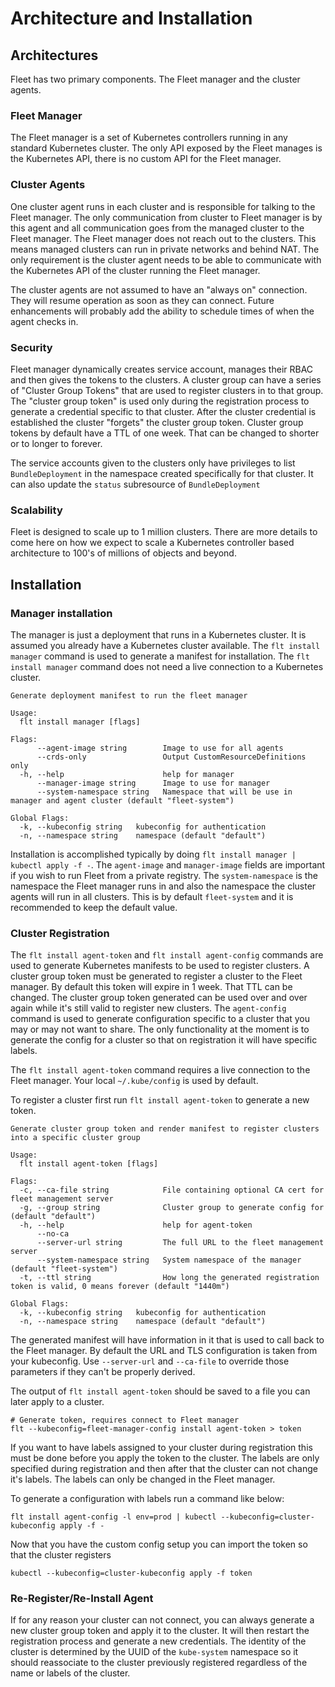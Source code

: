 Architecture and Installation
=============================

## Architectures

Fleet has two primary components.  The Fleet manager and the cluster agents.

### Fleet Manager

The Fleet manager is a set of Kubernetes controllers running in any standard Kubernetes
cluster.  The only API exposed by the Fleet manages is the Kubernetes API, there is no
custom API for the Fleet manager.

### Cluster Agents

One cluster agent runs in each cluster and is responsible for talking to the Fleet manager.
The only communication from cluster to Fleet manager is by this agent and all communication
goes from the managed cluster to the Fleet manager.  The Fleet manager does not
reach out to the clusters.  This means managed clusters can run in private networks and behind
NAT.  The only requirement is the cluster agent needs to be able to communicate with the
Kubernetes API of the cluster running the Fleet manager.

The cluster agents are not assumed to have an "always on" connection.  They will resume operation as
soon as they can connect.  Future enhancements will probably add the ability to schedule times of when
the agent checks in.

### Security

Fleet manager dynamically creates service account, manages their RBAC and then gives the
tokens to the clusters. A cluster group can have a series of "Cluster Group Tokens" that
are used to register clusters in to that group. The "cluster group token" is used only during the
registration process to generate a credential specific to that cluster. After the cluster credential
is established the cluster "forgets" the cluster group token.  Cluster group tokens by default have a TTL
of one week.  That can be changed to shorter or to longer to forever.

The service accounts given to the clusters only have privileges to list `BundleDeployment` in the namespace created
specifically for that cluster.  It can also update the `status` subresource of `BundleDeployment`

### Scalability

Fleet is designed to scale up to 1 million clusters. There are more details to come here on how we expect to scale
a Kubernetes controller based architecture to 100's of millions of objects and beyond.

## Installation

### Manager installation

The manager is just a deployment that runs in a Kubernetes cluster.  It is assumed you already have a Kubernetes
cluster available.  The `flt install manager` command is used to generate a manifest for installation.
The `flt install manager` command does not need a live connection to a Kubernetes cluster.

```
Generate deployment manifest to run the fleet manager

Usage:
  flt install manager [flags]

Flags:
      --agent-image string        Image to use for all agents
      --crds-only                 Output CustomResourceDefinitions only
  -h, --help                      help for manager
      --manager-image string      Image to use for manager
      --system-namespace string   Namespace that will be use in manager and agent cluster (default "fleet-system")

Global Flags:
  -k, --kubeconfig string   kubeconfig for authentication
  -n, --namespace string    namespace (default "default")
```

Installation is accomplished typically by doing `flt install manager | kubectl apply -f -`. The `agent-image` and
`manager-image` fields are important if you wish to run Fleet from a private registry.  The `system-namespace` is the
namespace the Fleet manager runs in and also the namespace the cluster agents will run in all clusters.  This is
by default `fleet-system` and it is recommended to keep the default value.

### Cluster Registration

The `flt install agent-token` and `flt install agent-config` commands are used to generate Kubernetes manifests to be
used to register clusters. A cluster group token must be generated to register a cluster to the Fleet manager.
By default this token will expire in 1 week.  That TTL can be changed.  The cluster group token generated can be
used over and over again while it's still valid to register new clusters.  The `agent-config` command is used to generate
configuration specific to a cluster that you may or may not want to share.  The only functionality at the moment is
to generate the config for a cluster so that on registration it will have specific labels.

The `flt install agent-token` command requires a live connection to the Fleet manager.  Your local `~/.kube/config` is
used by default.

To register a cluster first run `flt install agent-token` to generate a new token.

```
Generate cluster group token and render manifest to register clusters into a specific cluster group

Usage:
  flt install agent-token [flags]

Flags:
  -c, --ca-file string            File containing optional CA cert for fleet management server
  -g, --group string              Cluster group to generate config for (default "default")
  -h, --help                      help for agent-token
      --no-ca                     
      --server-url string         The full URL to the fleet management server
      --system-namespace string   System namespace of the manager (default "fleet-system")
  -t, --ttl string                How long the generated registration token is valid, 0 means forever (default "1440m")

Global Flags:
  -k, --kubeconfig string   kubeconfig for authentication
  -n, --namespace string    namespace (default "default")
```

The generated manifest will have information in it that is used to call back to the Fleet manager.  By default the 
URL and TLS configuration is taken from your kubeconfig.  Use `--server-url` and `--ca-file` to override those parameters
if they can't be properly derived.

The output of `flt install agent-token` should be saved to a file you can later apply to a cluster.

```
# Generate token, requires connect to Fleet manager
flt --kubeconfig=fleet-manager-config install agent-token > token
```

If you want to have labels assigned to your cluster during registration this must be done before you apply the token to
the cluster.  The labels are only specified during registration and then after that the cluster can not change it's labels.
The labels can only be changed in the Fleet manager.

To generate a configuration with labels run a command like below:

```
flt install agent-config -l env=prod | kubectl --kubeconfig=cluster-kubeconfig apply -f -
```

Now that you have the custom config setup you can import the token so that the cluster registers

```
kubectl --kubeconfig=cluster-kubeconfig apply -f token
```

### Re-Register/Re-Install Agent

If for any reason your cluster can not connect, you can always generate a new cluster group token and apply it to the
cluster. It will then restart the registration process and generate a new credentials. The identity of the cluster is
determined by the UUID of the `kube-system` namespace so it should reassociate to the cluster previously registered regardless
of the name or labels of the cluster.
